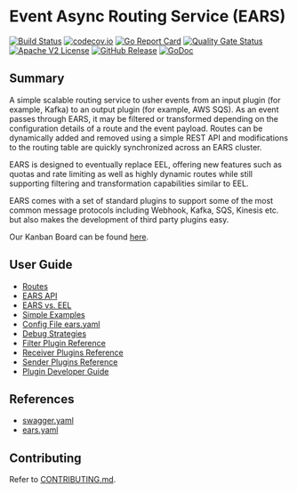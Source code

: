 # Event Async Routing Service (EARS)

[![Build Status](https://github.com/xmidt-org/ears/actions/workflows/ci.yml/badge.svg)](https://github.com/xmidt-org/ears/actions/workflows/ci.yml)
[![codecov.io](http://codecov.io/github/xmidt-org/ears/coverage.svg?branch=main)](http://codecov.io/github/xmidt-org/ears?branch=main)
[![Go Report Card](https://goreportcard.com/badge/github.com/xmidt-org/ears)](https://goreportcard.com/report/github.com/xmidt-org/ears)
[![Quality Gate Status](https://sonarcloud.io/api/project_badges/measure?project=xmidt-org_ears&metric=alert_status)](https://sonarcloud.io/dashboard?id=xmidt-org_ears)
[![Apache V2 License](http://img.shields.io/badge/license-Apache%20V2-blue.svg)](https://github.com/xmidt-org/ears/blob/main/LICENSE)
[![GitHub Release](https://img.shields.io/github/release/xmidt-org/ears.svg)](CHANGELOG.md)
[![GoDoc](https://pkg.go.dev/badge/github.com/xmidt-org/ears)](https://pkg.go.dev/github.com/xmidt-org/ears)


## Summary

A simple scalable routing service to usher events from an input plugin (for example, Kafka) to an output plugin (for example, AWS SQS).
As an event passes through EARS, it may be filtered or transformed depending on the configuration details of a route and the 
event payload. Routes can be dynamically added and removed using a simple REST API and modifications to the routing table are 
quickly synchronized across an EARS cluster.

EARS is designed to eventually replace EEL, offering new features such as quotas and rate limiting as well as highly
dynamic routes while still supporting filtering and transformation capabilities similar to EEL. 

EARS comes with a set of standard plugins to support some of the most common message protocols including Webhook, Kafka, SQS, 
Kinesis etc. but also makes the development of third party plugins easy.  

Our Kanban Board can be found [here](https://github.com/orgs/xmidt-org/projects/3).


## User Guide

* [Routes](docs/userguide/routes.md)
* [EARS API](docs/userguide/api.md)
* [EARS vs. EEL](docs/userguide/eel.md)
* [Simple Examples](docs/userguide/examples.md)
* [Config File ears.yaml](docs/userguide/config.md)
* [Debug Strategies](docs/userguide/debug.md)
* [Filter Plugin Reference](docs/userguide/filters.md)
* [Receiver Plugins Reference](docs/userguide/receivers.md)
* [Sender Plugins Reference](docs/userguide/senders.md)
* [Plugin Developer Guide](docs/userguide/plugindev.md)


## References

* [swagger.yaml](internal/pkg/app/swagger.yaml)
* [ears.yaml](docs/userguide/config.md)


## Contributing

Refer to [CONTRIBUTING.md](CONTRIBUTING.md).
